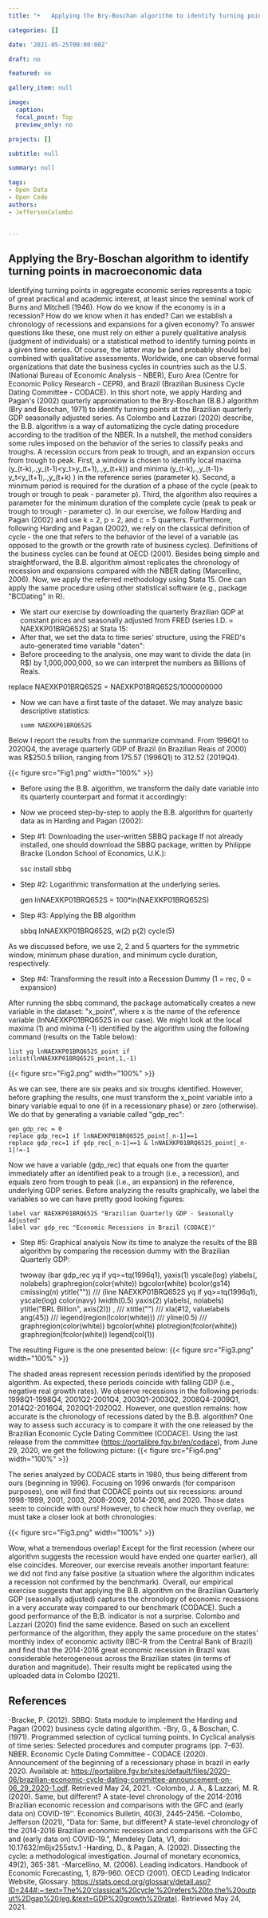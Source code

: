 ```yaml
---
title: "•	Applying the Bry-Boschan algorithm to identify turning points in macroeconomic data"

categories: []

date: '2021-05-25T00:00:00Z' 

draft: no

featured: no

gallery_item: null

image:
  caption: 
  focal_point: Top
  preview_only: no

projects: []

subtitle: null

summary: null

tags: 
- Open Data
- Open Code
authors:
- JeffersonColombo


---
```


  ## Applying the Bry-Boschan algorithm to identify turning points in macroeconomic data
  
  Identifying turning points in aggregate economic series represents a topic of great practical and academic interest, at least since the seminal work of Burns and Mitchell (1946). How do we know if the economy is in a recession?  How do we know when it has ended? Can we establish a chronology of recessions and expansions for a given economy? 
  To answer questions like these, one must rely on either a purely qualitative analysis (judgment of individuals) or a statistical method to identify turning points in a given time series. Of course, the latter may be (and probably should be) combined with qualitative assessments. Worldwide, one can observe formal organizations that date the business cycles in countries such as the U.S. (National Bureau of Economic Analysis - NBER), Euro Area (Centre for Economic Policy Research - CEPR), and Brazil (Brazilian Business Cycle Dating Committee - CODACE).
In this short note, we apply Harding and Pagan's (2002) quarterly approximation to the Bry-Boschan (B.B.) algorithm (Bry and Boschan, 1971) to identify turning points at the Brazilian quarterly GDP seasonally adjusted series. As Colombo and Lazzari (2020) describe, the B.B. algorithm is a way of automatizing the cycle dating procedure according to the tradition of the NBER. In a nutshell, the method considers some rules imposed on the behavior of the series to classify peaks and troughs. A recession occurs from peak to trough, and an expansion occurs from trough to peak. First, a window is chosen to identify local maxima (y_(t-k),.,y_(t-1)<y_t>y_(t+1),.,y_(t+k)) and minima (y_(t-k),.,y_(t-1)> y_t<y_(t+1),.,y_(t+k) ) in the reference series (parameter k). Second, a minimum period is required for the duration of a phase of the cycle (peak to trough or trough to peak - parameter p). Third, the algorithm also requires a parameter for the minimum duration of the complete cycle (peak to peak or trough to trough - parameter c). In our exercise, we follow Harding and Pagan (2002) and use k = 2, p = 2, and c = 5 quarters. 
Furthermore, following Harding and Pagan (2002), we rely on the classical definition of cycle - the one that refers to the behavior of the level of a variable (as opposed to the growth or the growth rate of business cycles). Definitions of the business cycles can be found at OECD (2001). Besides being simple and straightforward, the B.B. algorithm almost replicates the chronology of recession and expansions compared with the NBER dating (Marcellino, 2006).
Now, we apply the referred methodology using Stata 15. One can apply the same procedure using other statistical software (e.g., package "BCDating" in R).
-	We start our exercise by downloading the quarterly Brazilian GDP at constant prices and seasonally adjusted from FRED (series I.D. = NAEXKP01BRQ652S) at Stata 15:
  -	After that, we set the data to time series' structure, using the FRED's auto-generated time variable "daten":
  -	Before proceeding to the analysis, one may want to divide the data (in R$) by 1,000,000,000, so we can interpret the numbers as Billions of Reais.

replace NAEXKP01BRQ652S = NAEXKP01BRQ652S/1000000000
- Now we can have a first taste of the dataset. We may analyze basic descriptive statistics:

      summ NAEXKP01BRQ652S  

Below I report the results from the summarize command. From 1996Q1 to 2020Q4, the average quarterly GDP of Brazil (in Brazilian Reais of 2000) was R$250.5 billion, ranging from 175.57 (1996Q1) to 312.52 (2019Q4). 

{{< figure src="Fig1.png" width="100%" >}}

-	Before using the B.B. algorithm, we transform the daily date variable into its quarterly counterpart and format it accordingly:
-	Now we proceed step-by-step to apply the B.B. algorithm for quarterly data as in Harding and Pagan (2002):
-  Step #1: Downloading the user-written SBBQ package
If not already installed, one should download the SBBQ package, written by Philippe Bracke (London School of Economics, U.K.):

    ssc install sbbq

-	Step #2:  Logarithmic transformation at the underlying series.

    gen lnNAEXKP01BRQ652S = 100*ln(NAEXKP01BRQ652S)

-	Step #3: Applying the BB algorithm

    sbbq lnNAEXKP01BRQ652S, w(2) p(2) cycle(5)

As we discussed before, we use 2, 2 and 5 quarters for the symmetric window, minimum phase duration, and minimum cycle duration, respectively.
- Step #4: Transforming the result into a Recession Dummy (1 = rec, 0 = expansion)

After running the sbbq command, the package automatically creates a new variable in the dataset: "x_point", where x is the name of the reference variable (lnNAEXKP01BRQ652S in our case). We might look at the local maxima (1) and minima (-1) identified by the algorithm using the following command (results on the Table below):

    list yq lnNAEXKP01BRQ652S_point if inlist(lnNAEXKP01BRQ652S_point,1,-1)

{{< figure src="Fig2.png" width="100%" >}}
  
As we can see, there are six peaks and six troughs identified. However, before graphing the results, one must transform the x_point variable into a binary variable equal to one (if in a recessionary phase) or zero (otherwise). We do that by generating a variable called "gdp_rec":

    gen gdp_rec = 0
    replace gdp_rec=1 if lnNAEXKP01BRQ652S_point[_n-1]==1
    replace gdp_rec=1 if gdp_rec[_n-1]==1 & lnNAEXKP01BRQ652S_point[_n-1]!=-1 

Now we have a variable (gdp_rec) that equals one from the quarter immediately after an identified peak to a trough (i.e., a recession), and equals zero from trough to peak (i.e., an expansion) in the reference, underlying GDP series.
Before analyzing the results graphically, we label the variables so we can have pretty good looking figures:

    label var NAEXKP01BRQ652S "Brazilian Quarterly GDP - Seasonally Adjusted"
    label var gdp_rec "Economic Recessions in Brazil (CODACE)" 

- Step #5: Graphical analysis
Now its time to analyze the results of the BB algorithm by comparing the recession dummy with the Brazilian Quarterly GDP:
    
    twoway 	(bar gdp_rec yq if yq>=tq(1996q1), yaxis(1) yscale(log) ylabels(, nolabels) graphregion(color(white)) bgcolor(white) bcolor(gs14) cmissing(n) ytitle("")) ///
    		(line NAEXKP01BRQ652S yq if yq>=tq(1996q1), yscale(log) color(navy) lwidth(0.5) yaxis(2) ylabels(, nolabels) ytitle("BRL Billion", axis(2))) , ///
    		xtitle("") ///
    		xla(#12, valuelabels ang(45)) ///
    		legend(region(lcolor(white))) ///
    		yline(0.5) ///
    		graphregion(color(white)) bgcolor(white) plotregion(fcolor(white)) graphregion(fcolor(white)) legend(col(1))


The resulting Figure is the one presented below:
{{< figure src="Fig3.png" width="100%" >}}

The shaded areas represent recession periods identified by the proposed algorithm. As expected, these periods coincide with falling GDP (i.e., negative real growth rates). We observe recessions in the following periods: 1998Q1-1998Q4, 2001Q2-2001Q4, 2003Q1-2003Q2, 2008Q4-2009Q1, 2014Q2-2016Q4, 2020Q1-2020Q2.
However, one question remains: how accurate is the chronology of recessions dated by the B.B. algorithm? One way to assess such accuracy is to compare it with the one released by the Brazilian Economic Cycle Dating Committee (CODACE). Using the last release from the committee (https://portalibre.fgv.br/en/codace), from June 29, 2020, we get the following picture: 
{{< figure src="Fig4.png" width="100%" >}}

The series analyzed by CODACE starts in 1980, thus being different from ours (beginning in 1996). Focusing on 1996 onwards (for comparison purposes), one will find that CODACE points out six recessions: around 1998-1999, 2001, 2003, 2008-2009, 2014-2016, and 2020. Those dates seem to coincide with ours! However, to check how much they overlap, we must take a closer look at both chronologies:

{{< figure src="Fig3.png" width="100%" >}}

Wow, what a tremendous overlap! Except for the first recession (where our algorithm suggests the recession would have ended one quarter earlier), all else coincides. Moreover, our exercise reveals another important feature: we did not find any false positive (a situation where the algorithm indicates a recession not confirmed by the benchmark). Overall, our empirical exercise suggests that applying the B.B. algorithm on the Brazilian Quarterly GDP (seasonally adjusted) captures the chronology of economic recessions in a very accurate way compared to our benchmark (CODACE). 
Such a good performance of the B.B. indicator is not a surprise. Colombo and Lazzari (2020) find the same evidence. Based on such an excellent performance of the algorithm, they apply the same procedure on the states' monthly index of economic activity (IBC-R from the Central Bank of Brazil) and find that the 2014-2016 great economic recession in Brazil was considerable heterogeneous across the Brazilian states (in terms of duration and magnitude). Their results might be replicated using the uploaded data in Colombo (2021).

## References

-Bracke, P. (2012). SBBQ: Stata module to implement the Harding and Pagan (2002) business cycle dating algorithm.
-Bry, G., & Boschan, C. (1971). Programmed selection of cyclical turning points. In Cyclical analysis of time series: Selected procedures and computer programs (pp. 7-63). NBER.
Economic Cycle Dating Committee - CODACE (2020). Announcement of the beginning of a recessionary phase in brazil in early 2020. Available at: https://portalibre.fgv.br/sites/default/files/2020-06/brazilian-economic-cycle-dating-committee-announcement-on-06_29_2020-1.pdf. Retrieved May 24, 2021.
-Colombo, J. A., & Lazzari, M. R. (2020). Same, but different? A state-level chronology of the 2014-2016 Brazilian economic recession and comparisons with the GFC and (early data on) COVID-19''. Economics Bulletin, 40(3), 2445-2456.
-Colombo, Jefferson (2021), "Data for: Same, but different? A state-level chronology of the 2014-2016 Brazilian economic recession and comparisons with the GFC and (early data on) COVID-19.", Mendeley Data, V1, doi: 10.17632/m6jx255stv.1
-Harding, D., & Pagan, A. (2002). Dissecting the cycle: a methodological investigation. Journal of monetary economics, 49(2), 365-381.
-Marcellino, M. (2006). Leading indicators. Handbook of Economic Forecasting, 1, 879-960.
OECD (2001). OECD Leading Indicator Website, Glossary. https://stats.oecd.org/glossary/detail.asp?ID=244#:~:text=The%20'classical%20cycle'%20refers%20to,the%20output%2Dgap%20(eg.&text=GDP%20growth%20rate). Retrieved May 24, 2021.





